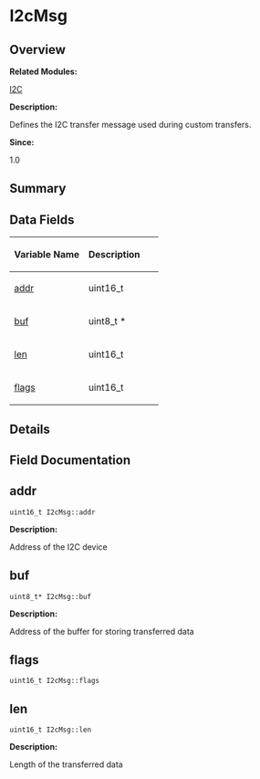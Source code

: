 # I2cMsg<a name="EN-US_TOPIC_0000001054918161"></a>

## **Overview**<a name="section1031387868093531"></a>

**Related Modules:**

[I2C](i2c.md)

**Description:**

Defines the I2C transfer message used during custom transfers. 

**Since:**

1.0

## **Summary**<a name="section864407268093531"></a>

## Data Fields<a name="pub-attribs"></a>

<a name="table1074804782093531"></a>
<table><thead align="left"><tr id="row1999970168093531"><th class="cellrowborder" valign="top" width="50%" id="mcps1.1.3.1.1"><p id="p1298445345093531"><a name="p1298445345093531"></a><a name="p1298445345093531"></a>Variable Name</p>
</th>
<th class="cellrowborder" valign="top" width="50%" id="mcps1.1.3.1.2"><p id="p2102822043093531"><a name="p2102822043093531"></a><a name="p2102822043093531"></a>Description</p>
</th>
</tr>
</thead>
<tbody><tr id="row1107694212093531"><td class="cellrowborder" valign="top" width="50%" headers="mcps1.1.3.1.1 "><p id="p1092213066093531"><a name="p1092213066093531"></a><a name="p1092213066093531"></a><a href="i2cmsg.md#a8f9fae2a615957552b2c409b868e91cd">addr</a></p>
</td>
<td class="cellrowborder" valign="top" width="50%" headers="mcps1.1.3.1.2 "><p id="p696158384093531"><a name="p696158384093531"></a><a name="p696158384093531"></a>uint16_t </p>
</td>
</tr>
<tr id="row1591373434093531"><td class="cellrowborder" valign="top" width="50%" headers="mcps1.1.3.1.1 "><p id="p857449103093531"><a name="p857449103093531"></a><a name="p857449103093531"></a><a href="i2cmsg.md#a7b32a5e6322edb302cea3faf698953a0">buf</a></p>
</td>
<td class="cellrowborder" valign="top" width="50%" headers="mcps1.1.3.1.2 "><p id="p653523785093531"><a name="p653523785093531"></a><a name="p653523785093531"></a>uint8_t * </p>
</td>
</tr>
<tr id="row193181691093531"><td class="cellrowborder" valign="top" width="50%" headers="mcps1.1.3.1.1 "><p id="p1801505782093531"><a name="p1801505782093531"></a><a name="p1801505782093531"></a><a href="i2cmsg.md#aa3951709930c577af6f5ee4cf53b6dad">len</a></p>
</td>
<td class="cellrowborder" valign="top" width="50%" headers="mcps1.1.3.1.2 "><p id="p1280970248093531"><a name="p1280970248093531"></a><a name="p1280970248093531"></a>uint16_t </p>
</td>
</tr>
<tr id="row147811393093531"><td class="cellrowborder" valign="top" width="50%" headers="mcps1.1.3.1.1 "><p id="p2003244974093531"><a name="p2003244974093531"></a><a name="p2003244974093531"></a><a href="i2cmsg.md#adfecd4720506fef0a87d0abd45d1f201">flags</a></p>
</td>
<td class="cellrowborder" valign="top" width="50%" headers="mcps1.1.3.1.2 "><p id="p1850634333093531"><a name="p1850634333093531"></a><a name="p1850634333093531"></a>uint16_t </p>
</td>
</tr>
</tbody>
</table>

## **Details**<a name="section1802433676093531"></a>

## **Field Documentation**<a name="section1580769389093531"></a>

## addr<a name="a8f9fae2a615957552b2c409b868e91cd"></a>

```
uint16_t I2cMsg::addr
```

 **Description:**

Address of the I2C device 

## buf<a name="a7b32a5e6322edb302cea3faf698953a0"></a>

```
uint8_t* I2cMsg::buf
```

 **Description:**

Address of the buffer for storing transferred data 

## flags<a name="adfecd4720506fef0a87d0abd45d1f201"></a>

```
uint16_t I2cMsg::flags
```

## len<a name="aa3951709930c577af6f5ee4cf53b6dad"></a>

```
uint16_t I2cMsg::len
```

 **Description:**

Length of the transferred data 

